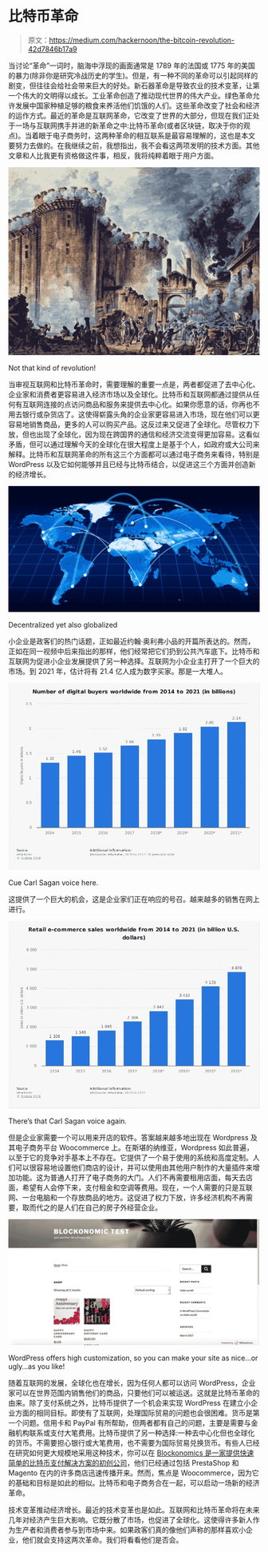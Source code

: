 # 比特币革命

> 原文：<https://medium.com/hackernoon/the-bitcoin-revolution-42d7846b17a9>

当讨论“革命”一词时，脑海中浮现的画面通常是 1789 年的法国或 1775 年的美国的暴力(除非你是研究冷战历史的学生)。但是，有一种不同的革命可以引起同样的剧变，但往往会给社会带来巨大的好处。新石器革命是导致农业的技术变革，让第一个伟大的文明得以成长。工业革命创造了推动现代世界的伟大产业。绿色革命允许发展中国家种植足够的粮食来养活他们饥饿的人们。这些革命改变了社会和经济的运作方式。最近的革命是互联网革命，它改变了世界的大部分，但现在我们正处于一场与互联网携手并进的新革命之中:比特币革命(或者区块链，取决于你的观点)。当着眼于电子商务时，这两种革命的相互联系是最容易理解的，这也是本文要努力去做的。在我继续之前，我想指出，我不会看这两项发明的技术方面。其他文章和人比我更有资格做这件事，相反，我将纯粹着眼于用户方面。

![](img/79475ece537fef3cbf220d0dde1c2f88.png)

Not that kind of revolution!

当审视互联网和比特币革命时，需要理解的重要一点是，两者都促进了去中心化、企业家和消费者更容易进入经济市场以及全球化。比特币和互联网都通过提供从任何有互联网连接的点访问商品和服务来提供去中心化。如果你愿意的话，你再也不用去银行或杂货店了。这使得崭露头角的企业家更容易进入市场，现在他们可以更容易地销售商品，更多的人可以购买产品。这反过来又促进了全球化。尽管权力下放，但也出现了全球化，因为现在跨国界的通信和经济交流变得更加容易。这看似矛盾，但可以通过理解今天的全球化在很大程度上是基于个人，如政府或大公司来解释。比特币和互联网革命的所有这三个方面都可以通过电子商务来看待，特别是 WordPress 以及它如何能够并且已经与比特币结合，以促进这三个方面并创造新的经济增长。

![](img/052ce94fa169853322575cd9dfb1c5d2.png)

Decentralized yet also globalized

小企业是政客们的热门话题，正如最近约翰·奥利弗小品的开篇所表达的。然而，正如在同一视频中后来指出的那样，他们经常把它们扔到公共汽车底下。比特币和互联网为促进小企业发展提供了另一种选择。互联网为小企业主打开了一个巨大的市场。到 2021 年，估计将有 21.4 亿人成为数字买家。那是一大堆人。

![](img/ce656897debc57daf6688ac7ea8894ef.png)

Cue Carl Sagan voice here.

这提供了一个巨大的机会，这是企业家们正在响应的号召。越来越多的销售在网上进行。

![](img/9b11e1c5c169ad0c1af903fc91e16e70.png)

There’s that Carl Sagan voice again.

但是企业家需要一个可以用来开店的软件。答案越来越多地出现在 Wordpress 及其电子商务平台 Woocommerce 上。在斯堪的纳维亚，Wordpress 如此普遍，以至于它的竞争对手基本上不存在。它提供了一个易于使用的系统和高度定制。人们可以很容易地设置他们商店的设计，并可以使用由其他用户制作的大量插件来增加功能。这为普通人打开了电子商务的大门。人们不再需要租用店面，每天去店面，希望有人会停下来，支付租金和空调等费用。现在，一个人需要的只是互联网、一台电脑和一个存放商品的地方。这促进了权力下放，许多经济机构不再需要，取而代之的是人们在自己的房子外经营企业。

![](img/5029f53b19943a6a288cc2fe69dc7617.png)

WordPress offers high customization, so you can make your site as nice…or ugly…as you like!

随着互联网的发展，全球化也在增长，因为任何人都可以访问 WordPress，企业家可以在世界范围内销售他们的商品，只要他们可以被运送。这就是比特币革命的由来。除了支付系统之外，比特币提供了一个机会来实现 WordPress 在建立小企业方面的相同目标。即使有了互联网，处理国际贸易的问题也会很困难。货币是第一个问题。信用卡和 PayPal 有所帮助，但两者都有自己的问题，主要是需要与金融机构联系或支付大笔费用。比特币提供了另一种选择:一种去中心化但也全球化的货币。不需要担心银行或大笔费用，也不需要为国际贸易兑换货币。有些人已经在研究如何更大规模地采用这种技术，你可以在 [Blockonomics 是一家提供快速简单的比特币支付解决方案的初创公司](/p/b12ac9eb306f#/page1)，他们已经通过包括 PrestaShop 和 Magento 在内的许多商店迅速传播开来。然而，焦点是 Woocommerce，因为它的基础和目标是如此的相似。比特币和电子商务合在一起，可以启动一场新的经济革命。

技术变革推动经济增长。最近的技术变革也是如此。互联网和比特币革命将在未来几年对经济产生巨大影响。它既分散了市场，也促进了全球化。这使得许多新人作为生产者和消费者参与到市场中来。如果政客们真的像他们声称的那样喜欢小企业，他们就会支持这两次革命。我们将看看他们是否会。